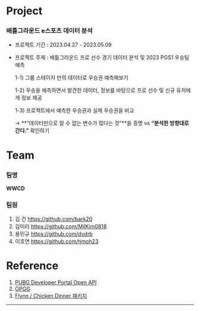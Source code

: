 # Project
### 배틀그라운드 e스포츠 데이터 분석
* 프로젝트 기간 : 2023.04.27 - 2023.05.09
* 프로젝트 주제 : 배틀그라운드 프로 선수 경기 데이터 분석 및 2023 PGS1 우승팀 예측  

  1-1) 그룹 스테이지 만의 데이터로 우승권 예측해보기  
  
  1-2) 우승을 예측하면서 발견한 데이터, 정보를 바탕으로 프로 선수 및 신규 유저에게 정보 제공  
  
  1-3) 프로젝트에서 예측한 우승권과 실제 우승권을 비교  
  
    → **“데이터만으로 알 수 없는 변수가 많다는 것”**을 증명 vs **“분석한 방향대로 간다.”** 확인하기

# Team
### 팀명
**WWCD**
### 팀원 
1. 김 건 https://github.com/bark20
2. 김미리 https://github.com/MilKim0818
3. 용민규 https://github.com/dydrb
4. 이호연 https://github.com/tjmoh23 

# Reference
1. [PUBG Developer Portal Open API](https://developer.pubg.com/)
2. [OPGG](https://pubg.op.gg/)
3. [Flynn / Chicken Dinner 패키지 ](https://chicken-dinner.readthedocs.io/en/latest/index.html)
---
